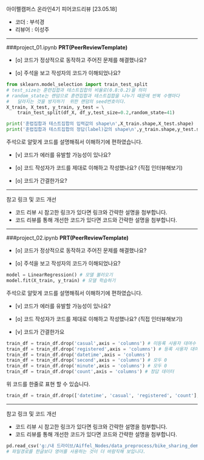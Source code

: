아이펠캠퍼스 온라인4기 피어코드리뷰 [23.05.18]

- 코더 : 부석경
- 리뷰어 : 이성주

---------------------------------------------
###project_01.ipynb
**PRT(PeerReviewTemplate)**

* [o] 코드가 정상적으로 동작하고 주어진 문제를 해결했나요? 

* [o] 주석을 보고 작성자의 코드가 이해되었나요?
``` python
from sklearn.model_selection import train_test_split
# test_size는 훈련집합과 테스트집합의 비율로(0.8:0.2)을 의미
# random_state는 랜덤으로 훈련집합과 테스트집합을 나누기 때문에 반복 수행마다 
#   달라지는 것을 방지하기  위한 랜덤의 seed번호이다. 
X_train, X_test, y_train, y_test = \
    train_test_split(df_X, df_y,test_size=0.2,random_state=41)

print('훈렵집합과 테스트집합의 입력값의 shape\n',X_train.shape,X_test.shape)
print('훈렵집합과 테스트집합의 정답(label)값의 shape\n',y_train.shape,y_test.shape)
```
주석으로 알맞게 코드를 설명해줘서 이해하기에 편하였습니다.

* [v] 코드가 에러를 유발할 가능성이 있나요?

* [o] 코드 작성자가 코드를 제대로 이해하고 작성했나요? (직접 인터뷰해보기)

* [o] 코드가 간결한가요?


----------------------------------------------
참고 링크 및 코드 개선
* 코드 리뷰 시 참고한 링크가 있다면 링크와 간략한 설명을 첨부합니다.
* 코드 리뷰를 통해 개선한 코드가 있다면 코드와 간략한 설명을 첨부합니다.

----------------------------------------------
###project_02.ipynb
**PRT(PeerReviewTemplate)**

* [o] 코드가 정상적으로 동작하고 주어진 문제를 해결했나요? 

* [o] 주석을 보고 작성자의 코드가 이해되었나요?
``` python
model = LinearRegression() # 모델 불러오기
model.fit(X_train, y_train) # 모델 학습하기
```
주석으로 알맞게 코드를 설명해줘서 이해하기에 편하였습니다.

* [v] 코드가 에러를 유발할 가능성이 있나요?

* [o] 코드 작성자가 코드를 제대로 이해하고 작성했나요? (직접 인터뷰해보기)

* [v] 코드가 간결한가요
``` python
train_df = train_df.drop('casual',axis = 'columns') # 미등록 사용자 대여수
train_df = train_df.drop('registered',axis = 'columns') # 등록 사용자 대여수
train_df = train_df.drop('datetime',axis = 'columns') 
train_df = train_df.drop('second',axis = 'columns') # 모두 0
train_df = train_df.drop('minute',axis = 'columns') # 모두 0
train_df = train_df.drop('count',axis = 'columns') # 정답 데이터
```
 위 코드를 한줄로 표현 할 수 있습니다. 
``` python
train_df = train_df.drop(['datetime', 'casual', 'registered', 'count'], axis=1)
```
----------------------------------------------

참고 링크 및 코드 개선
* 코드 리뷰 시 참고한 링크가 있다면 링크와 간략한 설명을 첨부합니다.
* 코드 리뷰를 통해 개선한 코드가 있다면 코드와 간략한 설명을 첨부합니다.
``` python
pd.read_csv('g:/내 드라이브/Aiffel_Nodes/data_preprocess/bike_sharing_demand/train.csv')
# 파일경로를 한글보다 영어를 사용하는 것이 더 바람직해 보입니다.
```
